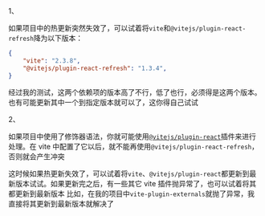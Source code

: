 1、

如果项目中的热更新突然失效了，可以试着将`vite`和`@vitejs/plugin-react-refresh`降为以下版本：

```json
{
    "vite": "2.3.8",
    "@vitejs/plugin-react-refresh": "1.3.4",
}
```

经过我的测试，这两个依赖项的版本高了不行，低了也行，必须得是这两个版本。也有可能更新其中一个到指定版本就可以了，这你得自己试试

2、

如果项目中使用了修饰器语法，你就可能使用[`@vitejs/plugin-react`](https://github.com/vitejs/vite/tree/main/packages/plugin-react)插件来进行处理。在 vite 中配置了它以后，就不能再使用`@vitejs/plugin-react-refresh`，否则就会产生冲突

这时候如果热更新失效了，可以试着将`vite`、`@vitejs/plugin-react`都更新到最新版本试试。如果更新完之后，有一些其它 vite 插件抛异常了，也可以试着将其都更新到最新版本
比如，在我的项目中`vite-plugin-externals`就抛了异常，我直接将其更新到最新版本就解决了

